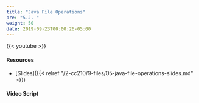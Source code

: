 ```yaml
---
title: "Java File Operations"
pre: "5.J. "
weight: 50
date: 2019-09-23T00:00:26-05:00
---
```


{{< youtube  >}}

#### Resources

* [Slides]({{< relref "/2-cc210/9-files/05-java-file-operations-slides.md" >}})

#### Video Script
